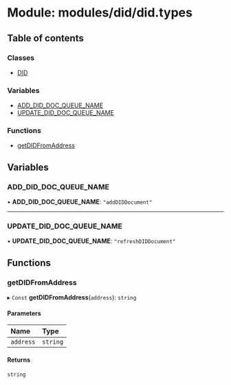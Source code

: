 # Module: modules/did/did.types

## Table of contents

### Classes

- [DID](../classes/modules_did_did_types.DID.md)

### Variables

- [ADD\_DID\_DOC\_QUEUE\_NAME](modules_did_did_types.md#add_did_doc_queue_name)
- [UPDATE\_DID\_DOC\_QUEUE\_NAME](modules_did_did_types.md#update_did_doc_queue_name)

### Functions

- [getDIDFromAddress](modules_did_did_types.md#getdidfromaddress)

## Variables

### ADD\_DID\_DOC\_QUEUE\_NAME

• **ADD\_DID\_DOC\_QUEUE\_NAME**: ``"addDIDDocument"``

___

### UPDATE\_DID\_DOC\_QUEUE\_NAME

• **UPDATE\_DID\_DOC\_QUEUE\_NAME**: ``"refreshDIDDocument"``

## Functions

### getDIDFromAddress

▸ `Const` **getDIDFromAddress**(`address`): `string`

#### Parameters

| Name | Type |
| :------ | :------ |
| `address` | `string` |

#### Returns

`string`
